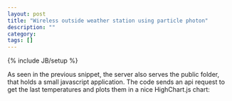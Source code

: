 ```yaml
---
layout: post
title: "Wireless outside weather station using particle photon"
description: ""
category: 
tags: []
---
```

{% include JB/setup %}

As seen in the previous snippet, the server also serves the public folder, that holds a small javascript application. The code sends an api request to get the last temperatures and plots them in a nice HighChart.js chart:
